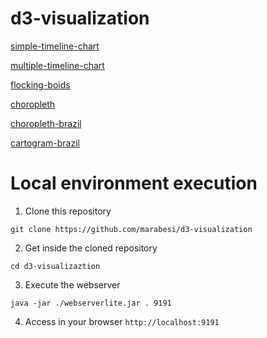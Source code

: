 # d3-visualization

[simple-timeline-chart](https://marabesi.github.io/d3-visualization/simple-timeline-chart)

[multiple-timeline-chart](https://marabesi.github.io/d3-visualization/multiple-timeline-chart)

[flocking-boids](https://marabesi.github.io/d3-visualization/flocking-boids)

[choropleth](https://marabesi.github.io/d3-visualization/choropleth)

[choropleth-brazil](https://marabesi.github.io/d3-visualization/choropleth-brazil)

[cartogram-brazil](https://marabesi.github.io/d3-visualization/cartogram-brazil)

# Local environment execution

1) Clone this repository

```
git clone https://github.com/marabesi/d3-visualization
```

2) Get inside the cloned repository

```
cd d3-visualizaztion
```

3) Execute the webserver

```
java -jar ./webserverlite.jar . 9191
```

4) Access in your browser `http://localhost:9191`
